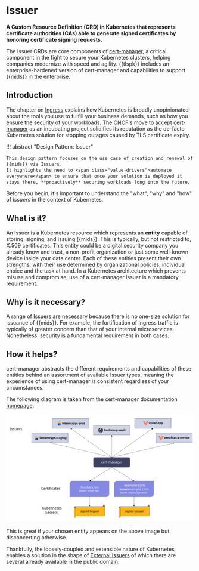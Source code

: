 #  Issuer

**A Custom Resource Definition (CRD) in Kubernetes that represents certificate authorities (CAs) able to generate signed certificates by honoring certificate signing requests.**

The Issuer CRDs are core components of [cert-manager](https://cert-manager.io/), a critical component in the fight to secure your Kubernetes clusters, helping companies <span class="value-drivers">modernize with speed and agility</span>.
{{tlspk}} includes an enterprise-hardened version of cert-manager and capabilities to support {{mids}} in the enterprise.

## Introduction

The chapter on [Ingress](../../For-Ingress/0-intro-ingress) explains how Kubernetes is broadly unopinionated about the tools you use to fulfill your business demands, such as how you ensure the security of your workloads.
The CNCF's move to accept [cert-manager](https://www.cncf.io/blog/2022/10/19/cert-manager-becomes-a-cncf-incubating-project/) as an incubating project solidifies its reputation as the de-facto Kubernetes solution for <span class="value-drivers">stopping outages</span> caused by TLS certificate expiry.

!!! abstract "Design Pattern: Issuer"

    This design pattern focuses on the use case of creation and renewal of {{mids}} via Issuers.
    It highlights the need to <span class="value-drivers">automate everywhere</span> to ensure that once your solution is deployed it stays there, **proactively** securing workloads long into the future.
    
Before you begin, it's important to understand the "what", "why" and "how" of *Issuers* in the context of Kubernetes. 

## What is it?

An Issuer is a Kubernetes resource which represents an **entity** capable of storing, signing, and issuing {{mids}}.
This is typically, but not restricted to, X.509 certificates.
This entity could be a digital security company you already know and trust, a non-profit organization or just some well-known device inside your data center.
Each of these entities present their own strengths, with their use determined by organizational policies, individual choice and the task at hand.
In a Kubernetes architecture which <span class="value-drivers">prevents misuse and compromise</span>, use of a cert-manager Issuer is a mandatory requirement.

## Why is it necessary?

<!-- maybe some history of CAs -->

<!-- keyword: lifecycle automation, attestation -->

A range of Issuers are necessary because there is no one-size solution for issuance of {{mids}}.
For example, the fortification of Ingress traffic is typically of greater concern than that of your internal microservices.
Nonetheless, security is a fundamental requirement in both cases.

## How it helps?

cert-manager abstracts the different requirements and capabilities of these entities behind an assortment of available Issuer types, meaning the experience of using cert-manager is consistent regardless of your circumstances.

The following diagram is taken from the cert-manager documentation [homepage](https://cert-manager.io/docs/).

![cert-manager issuers](../../../assets/images/cert-manager-issuers.svg)

This is great if your chosen entity appears on the above image but disconcerting otherwise.

Thankfully, the loosely-coupled and extensible nature of Kubernetes enables a solution in the shape of [External Issuers](https://cert-manager.io/docs/configuration/external/) of which there are several already available in the public domain.
